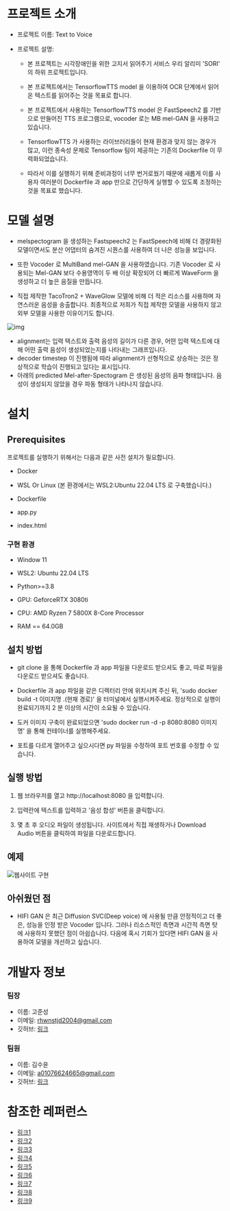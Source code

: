 # 프로젝트 소개

- 프로젝트 이름: Text to Voice

- 프로젝트 설명: 
    - 본 프로젝트는 시각장애인을 위한 고지서 읽어주기 서비스 우리 알리미 'SORI' 의 하위 프로젝트입니다.

    - 본 프로젝트에서는 TensorflowTTS model 을 이용하여 OCR 단계에서 읽어온 텍스트를 읽어주는 것을 목표로 합니다. 

    - 본 프로젝트에서 사용하는 TensorflowTTS model 은 FastSpeech2 를 기반으로 만들어진 TTS 프로그램으로, vocoder 로는 MB mel-GAN 을 사용하고 있습니다. 

    - TensorflowTTS 가 사용하는 라이브러리들이 현재 환경과 맞지 않는 경우가 많고, 이런 종속성 문제로 Tensorflow 팀이 제공하는 기존의 Dockerfile 이 무력화되었습니다. 

    - 따라서 이를 실행하기 위해 준비과정이 너무 번거로웠기 때문에 새롭게 이를 사용자 여러분이 Dockerfile 과 app 만으로 간단하게 실행할 수 있도록 조정하는 것을 목표로 했습니다.

# 모델 설명

- melspectogram 을 생성하는 Fastspeech2 는 FastSpeech에 비해 더 경량화된 모델이면서도 분산 어댑터의 숨겨진 시퀀스를 사용하여 더 나은 성능을 보입니다.

- 또한 Vocoder 로 MultiBand mel-GAN 을 사용하였습니다. 기존 Vocoder 로 사용되는 Mel-GAN 보다 수용영역이 두 배 이상 확장되어 더 빠르게 WaveForm 을 생성하고 더 높은 음질을 만듭니다.

- 직접 제작한 TacoTron2 + WaveGlow 모델에 비해 더 적은 리소스를 사용하며 자연스러운 음성을 송출합니다. 최종적으로 저희가 직접 제작한 모델을 사용하지 않고 외부 모델을 사용한 이유이기도 합니다.

![img](https://img1.daumcdn.net/thumb/R1280x0/?scode=mtistory2&fname=https%3A%2F%2Fblog.kakaocdn.net%2Fdn%2FDQxhB%2Fbtr6YP5RZPv%2FcDqZThEOWeen8NsyRa6240%2Fimg.png)


- alignment는 입력 텍스트와 출력 음성의 길이가 다른 경우, 어떤 입력 텍스트에 대해 어떤 출력 음성이 생성되었는지를 나타내는 그래프입니다. 
- decoder timestep 이 진행됨에 따라 alignment가 선형적으로 상승하는 것은 정상적으로 학습이 진행되고 있다는 표시입니다. 
- 아래의 predicted Mel-after-Spectogram 은 생성된 음성의 음파 형태입니다. 음성이 생성되지 않았을 경우 파동 형태가 나타나지 않습니다.

# 설치

## Prerequisites
프로젝트를 실행하기 위해서는 다음과 같은 사전 설치가 필요합니다.

- Docker

- WSL Or Linux (본 환경에서는 WSL2:Ubuntu 22.04 LTS 로 구축했습니다.)

- Dockerfile

- app.py

- index.html 

### 구현 환경

- Window 11

- WSL2: Ubuntu 22.04 LTS

- Python>=3.8 

- GPU: GeforceRTX 3080ti

- CPU: AMD Ryzen 7 5800X 8-Core Processor

- RAM == 64.0GB

## 설치 방법

- git clone 을 통해 Dockerfile 과 app 파일을 다운로드 받으셔도 좋고, 따로 파일을 다운로드 받으셔도 좋습니다. 

- Dockerfile 과 app 파일을 같은 디렉터리 안에 위치시켜 주신 뒤, 'sudo docker build -t 이미지명 .(현재 경로)' 을 터미널에서 실행시켜주세요. 정상적으로 실행이 완료되기까지 2 분 이상의 시간이 소요될 수 있습니다.

- 도커 이미지 구축이 완료되었으면 'sudo docker run -d -p 8080:8080 이미지명' 을 통해 컨테이너를 실행해주세요. 

- 포트를 다르게 열어주고 싶으시다면 py 파일을 수정하여 포트 번호를 수정할 수 있습니다. 

## 실행 방법

1. 웹 브라우저를 열고 http://localhost:8080  을 입력합니다.

2. 입력란에 텍스트를 입력하고 '음성 합성' 버튼을 클릭합니다.

3. 몇 초 후 오디오 파일이 생성됩니다. 사이트에서 직접 재생하거나 Download Audio 버튼을 클릭하여 파일을 다운로드합니다.

## 예제
![웹사이트 구현](https://img1.daumcdn.net/thumb/R1280x0/?scode=mtistory2&fname=https%3A%2F%2Fblog.kakaocdn.net%2Fdn%2FbIYsVf%2Fbtr5HqfTkAN%2FWUXR42i04z27ZGRgO7jks0%2Fimg.png)


## 아쉬웠던 점

- HIFI GAN 은 최근 Diffusion SVC(Deep voice) 에 사용될 만큼 안정적이고 더 좋은, 성능을 인정 받은 Vocoder 입니다. 그러나 리소스적인 측면과 시간적 측면 탓에 사용하지 못했던 점이 아쉽습니다. 다음에 혹시 기회가 있다면 HIFI GAN 을 사용하여 모델을 개선하고 싶습니다. 


# 개발자 정보

### 팀장
- 이름: 고준성
- 이메일: rhwnstjd2004@gmail.com
- 깃허브: [링크](https://github.com/KO-JUNSUNG)

### 팀원
- 이름: 김수윤
- 이메일: a01076624665@gmail.com
- 깃허브: [링크](https://github.com/SueKim827)


# 참조한 레퍼런스

- [링크1](https://github.com/zzw922cn/awesome-speech-recognition-speech-synthesis-papers)
- [링크2](https://joungheekim.github.io/2021/04/02/code-review/)
- [링크3](https://github.com/ttop32/coqui_tts_korea)
- [링크4](https://github.com/hccho2/Tacotron2-Wavenet-Korean-TTS?fbclid=IwAR3oyEWkgYuG2LLhQPZfkkFKnFJRNyGDA2Za1C_DYpmYvfRf8WQaGDH-xNA)
- [링크5](https://pyrasis.com/tts/2023/02/05/FastSpeech2-My-Voice-TTS#%ED%95%84%EC%88%98-%EB%8D%B0%EC%9D%B4%ED%84%B0%5D)
- [링크6](https://github.com/pyrasis/Korean-FastSpeech2-Pytorch)
- [링크7](https://github.com/TensorSpeech/TensorFlowTTS)
- [링크8](https://liusongxiang.github.io/diffsvc/)
- [링크9](https://github.com/NVIDIA/tacotron2)

